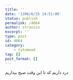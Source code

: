 ```yaml
---
title: ''
date: '1396/6/25 14:51:00'
status: publish
permalink: /4064
author: straxico
excerpt: ''
type: post
id: 4064
category:
    - tytomood
tag: []
post_format: []
---
```

درد داریم که تا این وقت صبح بیداریم